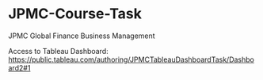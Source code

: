 # JPMC-Course-Task
JPMC Global Finance Business Management


Access to Tableau Dashboard:
https://public.tableau.com/authoring/JPMCTableauDashboardTask/Dashboard2#1
